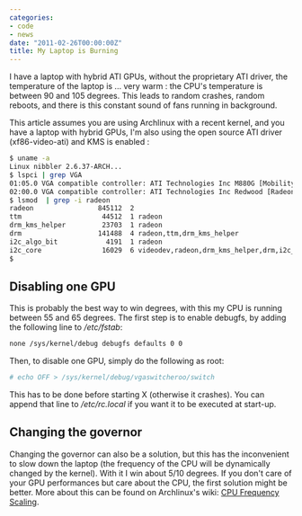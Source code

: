 ```yaml
---
categories:
- code
- news
date: "2011-02-26T00:00:00Z"
title: My Laptop is Burning
---
```


I have a laptop with hybrid ATI GPUs, without the proprietary ATI
driver, the temperature of the laptop is ... very warm : the CPU's
temperature is between 90 and 105 degrees.  This leads to random
crashes, random reboots, and there is this constant sound of fans
running in background.

This article assumes you are using Archlinux with a recent kernel, and
you have a laptop with hybrid GPUs, I'm also using the open source ATI
driver (xf86-video-ati) and KMS is enabled :

```bash
$ uname -a
Linux nibbler 2.6.37-ARCH...
$ lspci | grep VGA 
01:05.0 VGA compatible controller: ATI Technologies Inc M880G [Mobility Radeon HD 4200]
02:00.0 VGA compatible controller: ATI Technologies Inc Redwood [Radeon HD 5600 Series]
$ lsmod  | grep -i radeon
radeon                845112  2 
ttm                    44512  1 radeon
drm_kms_helper         23703  1 radeon
drm                   141488  4 radeon,ttm,drm_kms_helper
i2c_algo_bit            4191  1 radeon
i2c_core               16029  6 videodev,radeon,drm_kms_helper,drm,i2c_piix4,i2c_algo_bit
$
```

## Disabling one GPU

This is probably the best way to win degrees, with this my CPU is
running between 55 and 65 degrees. The first step is to enable
debugfs, by adding the following line to */etc/fstab*:

```bash
none /sys/kernel/debug debugfs defaults 0 0
```

Then, to disable one GPU, simply do the following as root:

```bash
# echo OFF > /sys/kernel/debug/vgaswitcheroo/switch
```

This has to be done before starting X (otherwise it crashes).  You can
append that line to */etc/rc.local* if you want it to be executed at
start-up.

## Changing the governor

Changing the governor can also be a solution, but this has the
inconvenient to slow down the laptop (the frequency of the CPU will be
dynamically changed by the kernel). With it I win about 5/10
degrees. If you don't care of your GPU performances but care about the
CPU, the first solution might be better. More about this can be found
on Archlinux's wiki:
[CPU Frequency Scaling](https://wiki.archlinux.org/index.php/Cpufrequtils).
